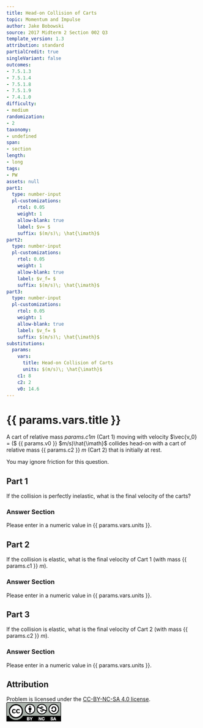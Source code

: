 ```yaml
---
title: Head-on Collision of Carts
topic: Momentum and Impulse
author: Jake Bobowski
source: 2017 Midterm 2 Section 002 Q3
template_version: 1.3
attribution: standard
partialCredit: true
singleVariant: false
outcomes:
- 7.5.1.3
- 7.5.1.4
- 7.5.1.8
- 7.5.1.9
- 7.4.1.0
difficulty:
- medium
randomization:
- 2
taxonomy:
- undefined
span:
- section
length:
- long
tags:
- PW
assets: null
part1:
  type: number-input
  pl-customizations:
    rtol: 0.05
    weight: 1
    allow-blank: true
    label: $v= $
    suffix: $(m/s)\; \hat{\imath}$
part2:
  type: number-input
  pl-customizations:
    rtol: 0.05
    weight: 1
    allow-blank: true
    label: $v_f= $
    suffix: $(m/s)\; \hat{\imath}$
part3:
  type: number-input
  pl-customizations:
    rtol: 0.05
    weight: 1
    allow-blank: true
    label: $v_f= $
    suffix: $(m/s)\; \hat{\imath}$
substitutions:
  params:
    vars:
      title: Head-on Collision of Carts
      units: $(m/s)\; \hat{\imath}$
    c1: 8
    c2: 2
    v0: 14.6
---
```

# {{ params.vars.title }}
A cart of relative mass ${{ params.c1 }}m$ (Cart 1) moving with velocity $\vec{v_0} = ($ {{ params.v0 }} $m/s)\hat{\imath}$ collides head-on with a cart of relative mass {{ params.c2 }} $m$ (Cart 2) that is initially at rest.

You may ignore friction for this question.

## Part 1

If the collision is perfectly inelastic, what is the final velocity of the carts?

### Answer Section

Please enter in a numeric value in {{ params.vars.units }}.

## Part 2

If the collision is elastic, what is the final velocity of Cart 1 (with mass {{ params.c1 }} $m$).

### Answer Section

Please enter in a numeric value in {{ params.vars.units }}.

## Part 3

If the collision is elastic, what is the final velocity of Cart 2 (with mass {{ params.c2 }} $m$).

### Answer Section

Please enter in a numeric value in {{ params.vars.units }}.

## Attribution

Problem is licensed under the [CC-BY-NC-SA 4.0 license](https://creativecommons.org/licenses/by-nc-sa/4.0/).<br> ![The Creative Commons 4.0 license requiring attribution-BY, non-commercial-NC, and share-alike-SA license.](https://raw.githubusercontent.com/firasm/bits/master/by-nc-sa.png)